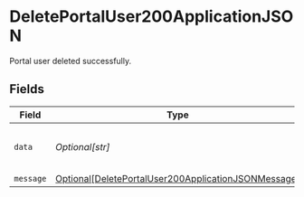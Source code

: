 # DeletePortalUser200ApplicationJSON

Portal user deleted successfully.


## Fields

| Field                                                                                                                       | Type                                                                                                                        | Required                                                                                                                    | Description                                                                                                                 | Example                                                                                                                     |
| --------------------------------------------------------------------------------------------------------------------------- | --------------------------------------------------------------------------------------------------------------------------- | --------------------------------------------------------------------------------------------------------------------------- | --------------------------------------------------------------------------------------------------------------------------- | --------------------------------------------------------------------------------------------------------------------------- |
| `data`                                                                                                                      | *Optional[str]*                                                                                                             | :heavy_minus_sign:                                                                                                          | Entity ID                                                                                                                   | 5da0a718-c822-403d-9f5d-20d4584e0528                                                                                        |
| `message`                                                                                                                   | [Optional[DeletePortalUser200ApplicationJSONMessage]](../../models/operations/deleteportaluser200applicationjsonmessage.md) | :heavy_minus_sign:                                                                                                          | N/A                                                                                                                         |                                                                                                                             |